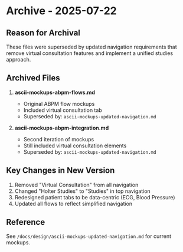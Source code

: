 # Archive - 2025-07-22

## Reason for Archival

These files were superseded by updated navigation requirements that remove virtual consultation features and implement a unified studies approach.

## Archived Files

1. **ascii-mockups-abpm-flows.md**
   - Original ABPM flow mockups
   - Included virtual consultation tab
   - Superseded by: `ascii-mockups-updated-navigation.md`

2. **ascii-mockups-abpm-integration.md**
   - Second iteration of mockups
   - Still included virtual consultation elements
   - Superseded by: `ascii-mockups-updated-navigation.md`

## Key Changes in New Version

1. Removed "Virtual Consultation" from all navigation
2. Changed "Holter Studies" to "Studies" in top navigation
3. Redesigned patient tabs to be data-centric (ECG, Blood Pressure)
4. Updated all flows to reflect simplified navigation

## Reference

See `/docs/design/ascii-mockups-updated-navigation.md` for current mockups.